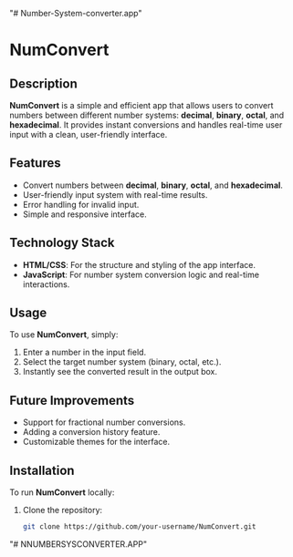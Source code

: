 "# Number-System-converter.app" 
# NumConvert

## Description
**NumConvert** is a simple and efficient app that allows users to convert numbers between different number systems: **decimal**, **binary**, **octal**, and **hexadecimal**. It provides instant conversions and handles real-time user input with a clean, user-friendly interface.

## Features
- Convert numbers between **decimal**, **binary**, **octal**, and **hexadecimal**.
- User-friendly input system with real-time results.
- Error handling for invalid input.
- Simple and responsive interface.

## Technology Stack
- **HTML/CSS**: For the structure and styling of the app interface.
- **JavaScript**: For number system conversion logic and real-time interactions.

## Usage
To use **NumConvert**, simply:
1. Enter a number in the input field.
2. Select the target number system (binary, octal, etc.).
3. Instantly see the converted result in the output box.

## Future Improvements
- Support for fractional number conversions.
- Adding a conversion history feature.
- Customizable themes for the interface.

## Installation
To run **NumConvert** locally:
1. Clone the repository:
   ```bash
   git clone https://github.com/your-username/NumConvert.git
"# NNUMBERSYSCONVERTER.APP" 
